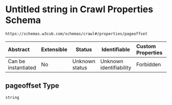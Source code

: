 # Untitled string in Crawl Properties Schema

```txt
https://schemas.w3cub.com/schemas/crawl#/properties/pageoffset
```




| Abstract            | Extensible | Status         | Identifiable            | Custom Properties | Additional Properties | Access Restrictions | Defined In                                                                   |
| :------------------ | ---------- | -------------- | ----------------------- | :---------------- | --------------------- | ------------------- | ---------------------------------------------------------------------------- |
| Can be instantiated | No         | Unknown status | Unknown identifiability | Forbidden         | Allowed               | none                | [crawl.schema.json\*](../generated/crawl.schema.json "open original schema") |

## pageoffset Type

`string`
